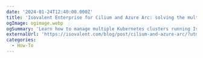 ```yaml
---
date: '2024-01-24T12:40:00.000Z'
title: 'Isovalent Enterprise for Cilium and Azure Arc: solving the multi-cloud cluster manageability conundrum'
ogImage: ogimage.webp
ogSummary: 'Learn how to manage multiple Kubernetes clusters running Isovalent Enterprise for Cilium with Azure Arc'
externalUrl: 'https://isovalent.com/blog/post/cilium-and-azure-arc/?utm_source=website-cilium&utm_medium=referral&utm_campaign=cilium-blog'
categories:
  - How-To
---
```

